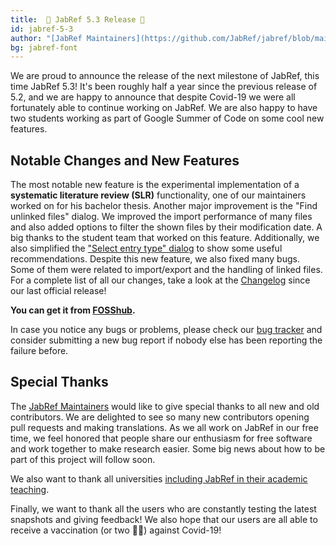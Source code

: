 ```yaml
---
title:  💉 JabRef 5.3 Release 💉
id: jabref-5-3
author: "[JabRef Maintainers](https://github.com/JabRef/jabref/blob/main/MAINTAINERS)"
bg: jabref-font
---
```


We are proud to announce the release of the next milestone of JabRef, this time JabRef 5.3!
It's been roughly half a year since the previous release of 5.2, and we are happy to announce that despite Covid-19 we were all fortunately able to continue working on JabRef.
We are also happy to have two students working as part of Google Summer of Code on some cool new features.

## Notable Changes and New Features

The most notable new feature is the experimental implementation of a **systematic literature review (SLR)** functionality, one of our maintainers worked on for his bachelor thesis.
Another major improvement is the "Find unlinked files" dialog. We improved the import performance of many files and also added options to filter the shown files by their modification date. A big thanks to the student team that worked on this feature.
Additionally, we also simplified the ["Select entry type" dialog](https://docs.jabref.org/collect/add-entry-manually) to show some useful recommendations.
Despite this new feature, we also fixed many bugs. Some of them were related to import/export and the handling of linked files.
For a complete list of all our changes, take a look at the [Changelog](https://github.com/JabRef/jabref/blob/main/CHANGELOG.md) since our last official release!

**You can get it from [FOSShub](https://www.fosshub.com/JabRef.html).**

In case you notice any bugs or problems, please check our [bug tracker](https://github.com/JabRef/jabref/issues) and consider submitting a new bug report if nobody else has been reporting the failure before.

## Special Thanks

The [JabRef Maintainers](https://github.com/JabRef/jabref/blob/main/MAINTAINERS) would like to give special thanks to all new and old contributors. We are delighted to see so many new contributors opening pull requests and making translations. As we all work on JabRef in our free time, we feel honored that people share our enthusiasm for free software and work together to make research easier. Some big news about how to be part of this project will follow soon.

We also want to thank all universities [including JabRef in their academic teaching](https://devdocs.jabref.org/teaching).

Finally, we want to thank all the users who are constantly testing the latest snapshots and giving feedback!
We also hope that our users are all able to receive a vaccination (or two 💉💉) against Covid-19!
